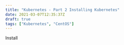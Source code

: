 ```yaml
---
title: "Kubernetes - Part 2 Installing Kubernetes"
date: 2021-03-07T12:35:37Z
draft: true
tags: ["Kubernetes", "CentOS"]
---
```


Install 